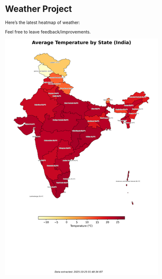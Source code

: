 # Weather Project

Here’s the latest heatmap of weather:

Feel free to leave feedback/improvements.

![India Heatmap](docs/assets/india_heatmap.png?v=FBDD3D)
